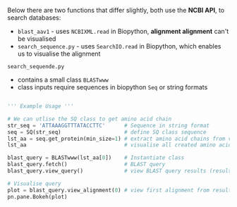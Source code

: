 Below there are two functions that differ slightly, both use the **NCBI API**, to search databases:
- <code>blast_aav1</code> - uses <code>NCBIXML.read</code> in Biopython, **alignment alignment** can't be visualised
- <code>search_sequence.py</code> - uses <code>SearchIO.read</code> in Biopython, which enables us to visualise the alignment

<code>search_sequende.py</code>
- contains a small class <code>BLASTwww</code>
- class inputs require sequences in biopython <code>Seq</code> or string formats

```python

''' Example Usage '''

# We can utlise the SQ class to get amino acid chain
str_seq = 'ATTAAAGGTTTATACCTTC'      # Sequence in string format
seq = SQ(str_seq)                    # define SQ class sequence
lst_aa = seq.get_protein(min_size=1) # extract amino acid chains from via translation
lst_aa                               # visualise all created amino acid chains

blast_query = BLASTwww(lst_aa[0])    # Instantiate class
blast_query.fetch()                  # BLAST query
blast_query.view_query()             # view BLAST query results (results stored in dataframe)\

# Visualise query
plot = blast_query.view_alignment(0) # view first alignment from results dataframe
pn.pane.Bokeh(plot)

```
